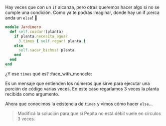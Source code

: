 Hay veces que con un `if` alcanza, pero otras queremos hacer algo si no se cumple una condición. Como ya te podrás imaginar, donde hay un if ¡cerca anda un `else`! :eyes:

```ruby
module Jardinero
  def self.cuidar!(planta)
    if planta.necesita_agua?
      3.times { self.regar! planta }
    else
      self.sacar_bichos! planta
    end
  end
end
```

¿Y ese `times` qué es? :face_with_monocle:

Es un mensaje que entienden los números que sirve para ejecutar una porción de código varias veces. En este caso regaríamos 3 veces la planta recibida como argumento.

Ahora que conocimos la existencia de `times` y vimos cómo hacer `else`...

> Modificá la solución para que si Pepita no está débil vuele en círculos 3 veces.
